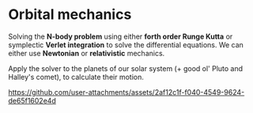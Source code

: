 # Orbital mechanics
Solving the **N-body problem** using either **forth order Runge Kutta** or symplectic **Verlet integration** to solve the differential equations. We can either use **Newtonian** or **relativistic** mechanics.


Apply the solver to the planets of our solar system (+ good ol' Pluto and Halley's comet), to calculate their motion.


https://github.com/user-attachments/assets/2af12c1f-f040-4549-9624-de65f1602e4d
